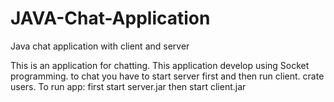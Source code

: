 # JAVA-Chat-Application
Java chat application with client and server

This is an application for chatting.
This application develop using Socket programming.
to chat you have to start server first and then run client.
crate users.
To run app:
first start server.jar
then start client.jar
